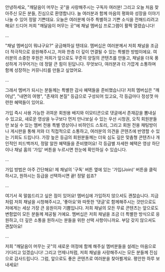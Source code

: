 안녕하세요, "깨달음이 머무는 곳"을 사랑해주시는 구독자 여러분! 그리고 오늘 처음 찾아주신 모든 분들, 진심으로 환영합니다.
늘 여러분과 함께 마음의 평화와 성장을 이야기 나눌 수 있어 정말 기쁜데요.
오늘은 여러분께 아주 특별하고 기쁜 소식을 전해드리려고 해요! 드디어 저희 "깨달음이 머무는 곳"에 채널 멤버십 프로그램이 활짝 열렸습니다!

...

"채널 멤버십이 뭐냐구요?" 궁금해하실 텐데요. 멤버십은 여러분께서 저희 채널을 조금 더 적극적으로 응원해주시고, 저와 한층 더 깊이 연결될 수 있는 특별한 방법이에요.
여러분의 소중한 후원은 저희가 앞으로도 꾸준히 양질의 콘텐츠를 만들고, 채널을 더욱 풍성하게 가꾸어가는 데 정말 큰 힘이 된답니다. 무엇보다, 여러분과 더 가깝게 소통하며 함께 성장하는 커뮤니티를 만들고 싶었어요.

...

그래서 멤버가 되시는 분들께는 특별한 감사 혜택들을 준비했습니다!
저희 멤버십은 "깨어남", "내면의 여행", "존재의 본질" 등급으로 구성되어 있고요, 각 등급마다 정성껏 마련한 혜택들이 있어요.

가입 즉시 사용 가능한 귀여운 회원용 배지와 이모티콘으로 댓글에서 존재감을 뽐내실 수 있고요,
새로운 영상을 누구보다 먼저 만나보실 수 있는 우선 시청권,
오직 회원분들만 보실 수 있는 멤버 전용 특별 영상이나 비하인드 스토리,
그리고 회원 전용 채팅방이나 게시판을 통해 저와 더 직접적으로 소통하고, 여러분의 의견을 콘텐츠에 반영할 수 있는 기회도 드립니다.
가장 높은 등급의 회원분들께는 더욱 심도 깊은 맞춤형 콘텐츠나 개인적인 피드백까지, 정말 알찬 혜택들을 준비했어요!
각 등급별 자세한 혜택은 영상 하단이나 채널 홈의 '가입' 버튼을 누르시면 한눈에 확인하실 수 있습니다.

...

가입 방법은 아주 간단해요! 제 채널의 '구독' 버튼 옆에 있는 '가입(Join)' 버튼을 클릭하시고, 원하시는 등급을 선택하시면 끝! 정말 쉽죠?

...

여기서 꼭 말씀드리고 싶은 점이 있어요! 멤버십에 가입하지 않으셔도 괜찮습니다.
지금처럼 저희 채널을 시청해주시고, '좋아요'와 따뜻한 '댓글'로 함께해주시는 것만으로도 저에게는 세상 가장 큰 응원이자 기쁨입니다. 저희 채널의 모든 무료 콘텐츠는 앞으로도 변함없이 모든 분들께 제공될 거예요.
멤버십은 저희 채널을 조금 더 특별한 방식으로 응원하고, 더 깊은 소통을 원하시는 분들을 위한 선택 사항이니까요. 부담 갖지 않으셔도 괜찮아요!

...

저희 "깨달음이 머무는 곳"의 새로운 여정에 함께 해주실 멤버분들을 설레는 마음으로 기다리고 있겠습니다!
그리고 언제나처럼, 저희 채널을 사랑해주시는 모든 분들께 진심으로 감사드립니다.
그럼, 앞으로도 좋은 콘텐츠로 여러분을 찾아뵐게요. 평안한 하루 보내세요!